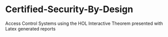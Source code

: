 # Certified-Security-By-Design
Access Control Systems using the HOL Interactive Theorem presented with Latex generated reports
